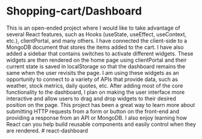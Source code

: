 # Shopping-cart/Dashboard
  This is an open-ended project where I would like to take advantage of several React features, such as Hooks (useState, useEffect, useContext, etc.), clientPortal, and many others. I have connected the client-side to a MongoDB document that stores the items added to the cart. I have also added a sidebar that contains switches to activate different widgets. These widgets are then rendered on the home page using clientPortal and their current state is saved in localStorage so that the dashboard remains the same when the user revisits the page. I am using these widgets as an opportunity to connect to a variety of APIs that provide data, such as weather, stock metrics, daily quotes, etc. After adding most of the core functionality to the dashboard, I plan on making the user interface more interactive and allow users to drag and drop widgets to their desired position on the page. This project has been a great way to learn more about submitting HTTP requests from a form or button on the front-end and providing a response from an API or MongoDB. I also enjoy learning how React can you help build reusable components and easily control when they are rendered.
#   r e a c t - d a s h b o a r d  
 